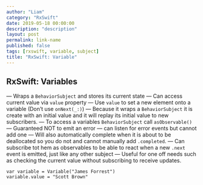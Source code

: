 ```yaml
---
author: "Liam"
category: "RxSwift"
date: 2019-05-18 00:00:00
description: "description"
layout: post
permalink: link-name
published: false
tags: [rxswift, variable, subject]
title: "RxSwift: Variable"
---
```


## RxSwift: Variables

— Wraps a `BehaviorSubject` and stores its current state
— Can access current value via `value` property
— Use `value` to set a new element onto a variable (Don’t use `onNext(_:)`)
— Because it wraps a `BehaviorSubject` it is create with an initial value and it will replay its initial value to new subscribers.
— To access a variables `BehaviorSubject` call `asObservable()`
— Guaranteed NOT to emit an error
  — can listen for error events but cannot add one
— Will also automatically complete when it is about to be deallocated so you do not and cannot manually add `.completed`.
— Can subscribe tot hem as observables to be able to react when a new `.next` event is emitted, just like any other subject
— Useful for one off needs such as checking the current value without subscribing to receive updates.

```
var variable = Variable("James Forrest")
variable.value = "Scott Brown"
```

